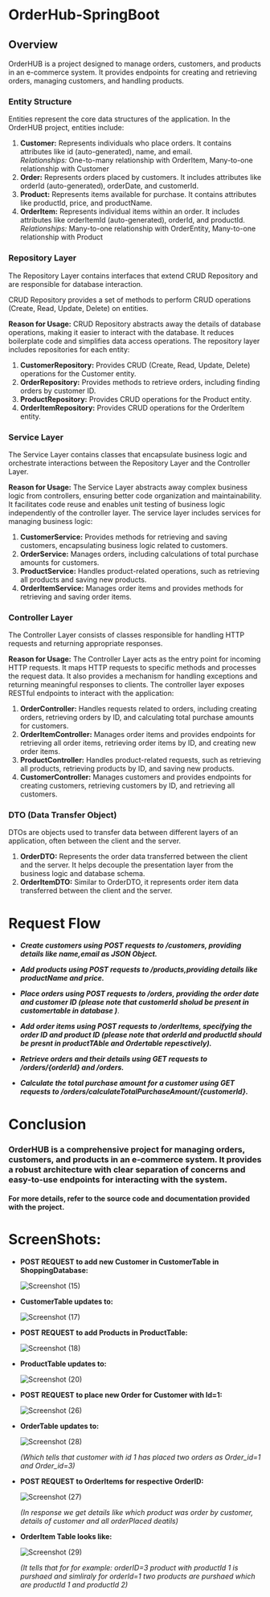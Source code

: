 # OrderHub-SpringBoot

## Overview
OrderHUB is a project designed to manage orders, customers, and products in an e-commerce system. It provides endpoints for creating and retrieving orders, managing customers, and handling products.

### Entity Structure
Entities represent the core data structures of the application. In the OrderHUB project, entities include:
1. **Customer:** Represents individuals who place orders. It contains attributes like id (auto-generated), name, and email.  
                   *Relationships:* One-to-many relationship with OrderItem, Many-to-one relationship with Customer
2. **Order:**    Represents orders placed by customers. It includes attributes like orderId (auto-generated), orderDate, and customerId.
4. **Product:**  Represents items available for purchase. It contains attributes like productId, price, and productName.
5. **OrderItem:** Represents individual items within an order. It includes attributes like orderItemId (auto-generated), orderId, and productId.
                  *Relationships:* Many-to-one relationship with OrderEntity, Many-to-one relationship with Product

### Repository Layer 
The Repository Layer contains interfaces that extend CRUD Repository and are responsible for database interaction. 

CRUD Repository provides a set of methods to perform CRUD operations (Create, Read, Update, Delete) on entities.

**Reason for Usage:** CRUD Repository abstracts away the details of database operations, making it easier to interact with the database.
                      It reduces boilerplate code and simplifies data access operations.
The repository layer includes repositories for each entity:
1. **CustomerRepository:**  Provides CRUD (Create, Read, Update, Delete) operations for the Customer entity.
2. **OrderRepository:**     Provides methods to retrieve orders, including finding orders by customer ID.
3. **ProductRepository:**   Provides CRUD operations for the Product entity.
4. **OrderItemRepository:** Provides CRUD operations for the OrderItem entity.

### Service Layer
The Service Layer contains classes that encapsulate business logic and orchestrate interactions between the Repository Layer and the Controller Layer.

**Reason for Usage:** The Service Layer abstracts away complex business logic from controllers, ensuring better code organization and maintainability. It facilitates 
                    code reuse and enables unit testing of business logic independently of the controller layer.
The service layer includes services for managing business logic:
1. **CustomerService:**  Provides methods for retrieving and saving customers, encapsulating business logic related to customers.
2. **OrderService:**     Manages orders, including calculations of total purchase amounts for customers.
3. **ProductService:**   Handles product-related operations, such as retrieving all products and saving new products.
4. **OrderItemService:** Manages order items and provides methods for retrieving and saving order items.

### Controller Layer 
The Controller Layer consists of classes responsible for handling HTTP requests and returning appropriate responses.

**Reason for Usage:**  The Controller Layer acts as the entry point for incoming HTTP requests. It maps HTTP requests to specific methods and processes the request 
                     data. It also provides a mechanism for handling exceptions and returning meaningful responses to clients.
The controller layer exposes RESTful endpoints to interact with the application:
1. **OrderController:**       Handles requests related to orders, including creating orders, retrieving orders by ID, and calculating total purchase amounts for customers.
2. **OrderItemController:**   Manages order items and provides endpoints for retrieving all order items, retrieving order items by ID, and creating new order items.
3. **ProductController:**     Handles product-related requests, such as retrieving all products, retrieving products by ID, and saving new products.
4. **CustomerController:**    Manages customers and provides endpoints for creating customers, retrieving customers by ID, and retrieving all customers.

### DTO (Data Transfer Object)
DTOs are objects used to transfer data between different layers of an application, often between the client and the server.
1. **OrderDTO:**     Represents the order data transferred between the client and the server. It helps decouple the presentation layer from the business logic and database schema.
2. **OrderItemDTO:** Similar to OrderDTO, it represents order item data transferred between the client and the server.


# Request Flow
* ___Create customers using POST requests to /customers, providing details like name,email as JSON Object.___

* ___Add products using POST requests to /products,providing details like productName and price.___

* ___Place orders using POST requests to /orders, providing the order date and customer ID (please note that customerId sholud be present in customertable in database )___.

* ___Add order items using POST requests to /orderItems, specifying the order ID and product ID (please note that orderId and productId should be presnt in productTAble and Ordertable repesctively).___

* ___Retrieve orders and their details using GET requests to /orders/{orderId} and /orders.___

* ___Calculate the total purchase amount for a customer using GET requests to /orders/calculateTotalPurchaseAmount/{customerId}.___

# Conclusion

### OrderHUB is a comprehensive project for managing orders, customers, and products in an e-commerce system. It provides a robust architecture with clear separation of concerns and easy-to-use endpoints for interacting with the system.

#### For more details, refer to the source code and documentation provided with the project.


# ScreenShots:

* **POST REQUEST to add new Customer in CustomerTable in ShoppingDatabase:** 
  
  ![Screenshot (15)](https://github.com/Shradd20/OrderHub-SpringBoot/assets/68496510/0bb19107-1109-476e-ad30-f1d955c7e9e5)

* **CustomerTable updates to:**

  ![Screenshot (17)](https://github.com/Shradd20/OrderHub-SpringBoot/assets/68496510/b959bfea-7d9d-4599-802b-96e3cf6b9417)

* **POST REQUEST to add Products in ProductTable:**

   ![Screenshot (18)](https://github.com/Shradd20/OrderHub-SpringBoot/assets/68496510/b94a76b9-5b61-4330-aa35-ce56a94bc9fa)

* **ProductTable updates to:**
  
  ![Screenshot (20)](https://github.com/Shradd20/OrderHub-SpringBoot/assets/68496510/c2f174da-26e6-408d-b04b-934963fbfcab)

* **POST REQUEST to place new Order for Customer with Id=1:**

  ![Screenshot (26)](https://github.com/Shradd20/OrderHub-SpringBoot/assets/68496510/18276dd3-4680-4b8b-98f7-0f846a444abc)

* **OrderTable updates to:**

  ![Screenshot (28)](https://github.com/Shradd20/OrderHub-SpringBoot/assets/68496510/0226ee92-933e-43e6-a5f8-71095a3f9225)

  *(Which tells that customer with id 1 has placed two orders as Order_id=1 and Order_id=3)*

* **POST REQUEST to OrderItems for respective OrderID:**

  ![Screenshot (27)](https://github.com/Shradd20/OrderHub-SpringBoot/assets/68496510/a3e0e3f2-3f2b-453d-b228-4cf8e4b4be4c)

  *(In response we get details like which product was order by customer, details of customer and all orderPlaced deatils)*

* **OrderItem Table looks like:**

  ![Screenshot (29)](https://github.com/Shradd20/OrderHub-SpringBoot/assets/68496510/19fe9464-f79b-40cb-ad3b-69865e0f62cf)

  *(It tells that for for example: orderID=3 product with productId 1 is purshaed and simliraly for orderId=1 two products are purshaed which are productId 1 and productId 2)*



  




 
